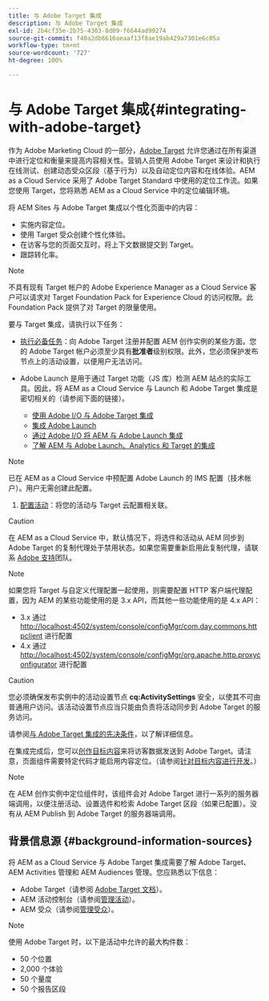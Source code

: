 ```yaml
---
title: 与 Adobe Target 集成
description: 与 Adobe Target 集成
exl-id: 2b4cf35e-2b75-4303-8d09-f6644ad99274
source-git-commit: f40a2db6616aeaaf13f8ae19ab429a7301e6c05a
workflow-type: tm+mt
source-wordcount: '727'
ht-degree: 100%

---
```


# 与 Adobe Target 集成{#integrating-with-adobe-target}

作为 Adobe Marketing Cloud 的一部分，[Adobe Target](https://www.adobe.com/cn/solutions/testing-targeting/testandtarget.html) 允许您通过在所有渠道中进行定位和衡量来提高内容相关性。营销人员使用 Adobe Target 来设计和执行在线测试、创建动态受众区段（基于行为）以及自动定位内容和在线体验。AEM as a Cloud Service 采用了 Adobe Target Standard 中使用的定位工作流。如果您使用 Target，您将熟悉 AEM as a Cloud Service 中的定位编辑环境。

将 AEM Sites 与 Adobe Target 集成以个性化页面中的内容：

* 实施内容定位。
* 使用 Target 受众创建个性化体验。
* 在访客与您的页面交互时，将上下文数据提交到 Target。
* 跟踪转化率。

>[!NOTE]
>
>不具有现有 Target 帐户的 Adobe Experience Manager as a Cloud Service 客户可以请求对 Target Foundation Pack for Experience Cloud 的访问权限。此 Foundation Pack 提供了对 Target 的限量使用。


要与 Target 集成，请执行以下任务：

* [执行必备任务](https://experienceleague.adobe.com/docs/experience-manager-65/administering/integration/target-requirements.html)：向 Adobe Target 注册并配置 AEM 创作实例的某些方面。您的 Adobe Target 帐户必须至少具有&#x200B;**批准者**&#x200B;级别权限。此外，您必须保护发布节点上的活动设置，以便用户无法访问。

* Adobe Launch 是用于通过 Target 功能（JS 库）检测 AEM 站点的实际工具。因此，将 AEM as a Cloud Service 与 Launch 和 Adobe Target 集成是密切相关的（请参阅下面的链接）。

   * [使用 Adobe I/O 与 Adobe Target 集成](https://experienceleague.adobe.com/docs/experience-manager-65/administering/integration/integration-target-ims-adobe-io.html)
   * [集成 Adobe Launch](https://experienceleague.adobe.com/docs/experience-manager-learn/sites/integrations/experience-platform-launch/overview.html)
   * [通过 Adobe I/O 将 AEM 与 Adobe Launch 集成](https://docs.adobe.com/content/help/zh-Hans/experience-manager-learn/sites/integrations/experience-platform-launch/overview.html)
   * [了解 AEM 与 Adobe Launch、Analytics 和 Target 的集成](https://experienceleague.adobe.com/docs/experience-manager-learn/sites/integrations/experience-platform-launch/overview.html)

>[!NOTE]
>
>已在 AEM as a Cloud Service 中预配置 Adobe Launch 的 IMS 配置（技术帐户）。用户无需创建此配置。

1. [配置活动](https://experienceleague.adobe.com/docs/experience-manager-65/authoring/personalization/activitylib.html)：将您的活动与 Target 云配置相关联。

>[!CAUTION]
>
>在 AEM as a Cloud Service 中，默认情况下，将选件和活动从 AEM 同步到 Adobe Target 的复制代理处于禁用状态。如果您需要重新启用此复制代理，请联系 [Adobe 支持](https://experienceleague.adobe.com/?support-solution=General#support)团队。

>[!NOTE]
>
>如果您将 Target 与自定义代理配置一起使用，则需要配置 HTTP 客户端代理配置，因为 AEM 的某些功能使用的是 3.x API，而其他一些功能使用的是 4.x API：
>
>* 3.x 通过 [http://localhost:4502/system/console/configMgr/com.day.commons.httpclient](http://localhost:4502/system/console/configMgr/com.day.commons.httpclient) 进行配置
>* 4.x 通过 [http://localhost:4502/system/console/configMgr/org.apache.http.proxyconfigurator](http://localhost:4502/system/console/configMgr/org.apache.http.proxyconfigurator) 进行配置
>


>[!CAUTION]
>
>您必须确保发布实例中的活动设置节点 **cq:ActivitySettings** 安全，以使其不可由普通用户访问。该活动设置节点应当只能由负责将活动同步到 Adobe Target 的服务访问。
>
>请参阅[与 Adobe Target 集成的先决条件](https://experienceleague.adobe.com/docs/experience-manager-65/administering/integration/target-requirements.html#securing-the-activity-settings-node)，以了解详细信息。

在集成完成后，您可以[创作目标内容](https://experienceleague.adobe.com/docs/experience-manager-65/authoring/personalization/content-targeting-touch.html)来将访客数据发送到 Adobe Target。请注意，页面组件需要特定代码才能启用内容定位。（请参阅[针对目标内容进行开发](https://experienceleague.adobe.com/docs/experience-manager-65/developing/personlization/target.html)。）

>[!NOTE]
>
>在 AEM 创作实例中定位组件时，该组件会对 Adobe Target 进行一系列的服务器端调用，以便注册活动、设置选件和检索 Adobe Target 区段（如果已配置）。没有从 AEM Publish 到 Adobe Target 的服务器端调用。

## 背景信息源 {#background-information-sources}

将 AEM as a Cloud Service 与 Adobe Target 集成需要了解 Adobe Target、AEM Activities 管理和 AEM Audiences 管理。您应熟悉以下信息：

* Adobe Target（请参阅 [Adobe Target 文档](https://experienceleague.adobe.com/docs/target/using/target-home.html)）。
* AEM 活动控制台（请参阅[管理活动](https://experienceleague.adobe.com/docs/experience-manager-65/authoring/personalization/activitylib.html)）。
* AEM 受众（请参阅[管理受众](https://experienceleague.adobe.com/docs/experience-manager-65/authoring/personalization/managing-audiences.html)）。

>[!NOTE]
>
>使用 Adobe Target 时，以下是活动中允许的最大构件数：
>
>* 50 个位置
>* 2,000 个体验
>* 50 个量度
>* 50 个报告区段

